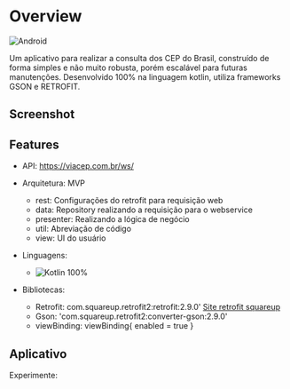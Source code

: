 
# Overview

![Android](https://img.shields.io/badge/Android-3DDC84?style=for-the-badge&logo=android&logoColor=white)

Um aplicativo para realizar a consulta dos CEP do Brasil, construído de forma simples e não muito robusta, porém escalável para futuras manutenções. 
Desenvolvido 100% na linguagem kotlin,
utiliza frameworks GSON e RETROFIT.

## Screenshot

## Features
* API: <https://viacep.com.br/ws/>
* Arquitetura: MVP
  * rest: Configurações do retrofit para requisição web
  * data: Repository realizando a requisição para o webservice
  * presenter: Realizando a lógica de negócio 
  * util: Abreviação de código 
  * view: UI do usuário
 
* Linguagens:

  * ![Kotlin](https://img.shields.io/badge/kotlin-%230095D5.svg?style=for-the-badge&logo=kotlin&logoColor=white) 100%  

* Bibliotecas:
  * Retrofit: com.squareup.retrofit2:retrofit:2.9.0' [Site retrofit squareup](<https://square.github.io/retrofit/>)
  * Gson: 'com.squareup.retrofit2:converter-gson:2.9.0' 
  * viewBinding: viewBinding{ enabled = true }

## Aplicativo
 Experimente: 
